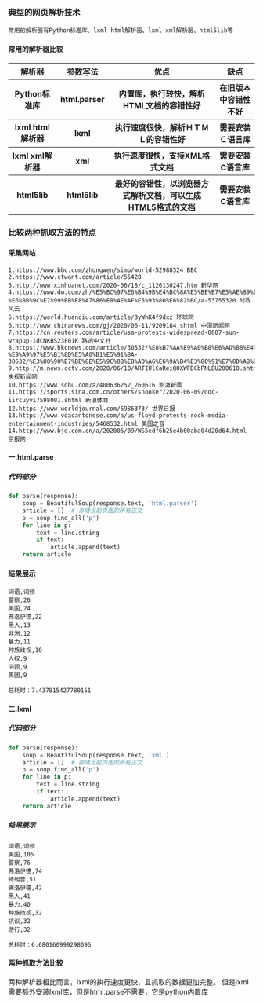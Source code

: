 ### 典型的网页解析技术
    常用的解析器有Python标准库、lxml html解析器、lxml xml解析器、html5lib等
#### 常用的解析器比较 
<table>
    <tr>
        <th>解析器</th>
        <th>参数写法</th>
        <th>优点</th>
        <th>缺点</th>
    </tr>
    <tr>
        <th>Python标准库</th>
        <th>html.parser</th>
        <th>内置库，执行较快，解析HTML文档的容错性好</th>
        <th>在旧版本中容错性不好</th>
    </tr>
    <tr>
        <th>lxml html解析器</th>
        <th>lxml</th>
        <th>执行速度很快，解析ＨＴＭＬ的容错性好</th>
        <th>需要安装Ｃ语言库</th>
    </tr>
    <tr>
        <th>lxml xml解析器</th>
        <th>xml</th>
        <th>执行速度很快，支持XML格式文档</th>
        <th>需要安装C语言库</th>
    </tr>
    <tr>
        <th>html5lib</th>
        <th>html5lib</th>
        <th>最好的容错性，以浏览器方式解析文档，可以生成HTML5格式的文档</th>
        <th>需要安装C语言库</th>
    </tr>
</table>

### 比较两种抓取方法的特点
#### 采集网站
    1.https://www.bbc.com/zhongwen/simp/world-52988524 BBC
    2.https://www.ctwant.com/article/55428 
    3.http://www.xinhuanet.com/2020-06/18/c_1126130247.htm 新华网
    4.https://www.dw.com/zh/%E5%BC%97%E6%B4%9B%E4%BC%8A%E5%BE%B7%E5%AE%89%E8%91%AC%E6%95%85%E4%B9%A1%E4%BC%91%E6%96%AF%E6%95%A6-%E6%8B%9C%E7%99%BB%E8%A7%86%E8%AE%AF%E5%93%80%E6%82%BC/a-53755320 时政风云
    5.https://world.huanqiu.com/article/3yWhK4f9dxz 环球网
    6.http://www.chinanews.com/gj/2020/06-11/9209184.shtml 中国新闻网
    7.https://cn.reuters.com/article/usa-protests-widespread-0607-sun-wrapup-idCNKBS23F01K 路透中文社
    8.https://www.hkcnews.com/article/30532/%E8%B7%AA%E9%A0%B8%E6%AD%BB%E4%BA%A1-%E9%A9%97%E5%B1%8D%E5%A0%B1%E5%91%8A-30532/%E3%80%90%E7%BE%8E%E5%9C%8B%E8%AD%A6%E6%9A%B4%E3%80%91%E7%8D%A8%E7%AB%8B%E9%A9%97%E5%B1%8D%E5%A0%B1%E5%91%8A%EF%BC%9A%E5%BC%97%E6%B4%9B%E4%BC%8A%E5%BE%B7%E9%A0%B8%E8%83%8C%E9%81%AD%E8%B7%AA%E5%A3%93%E6%AD%BB%E6%96%BC%E7%AA%92%E6%81%AF
    9.http://m.news.cctv.com/2020/06/10/ARTIUlCaReiQOXWFDCbPNLBU200610.shtml 央视新闻网
    10.https://www.sohu.com/a/400636252_260616 澎湃新闻
    11.https://sports.sina.com.cn/others/snooker/2020-06-09/doc-iircuyvi7598001.shtml 新浪体育
    12.https://www.worldjournal.com/6986373/ 世界日报
    13.https://www.voacantonese.com/a/us-floyd-protests-rock-media-entertainment-industries/5468532.html 美国之音
    14.http://www.bjd.com.cn/a/202006/09/WS5edf6b25e4b00aba04d20d64.html 京报网
#### 一.html.parse
##### 代码部分
```python
def parse(response):
    soup = BeautifulSoup(response.text, 'html.parser')
    article = []  # 存储当前页面的所有正文
    p = soup.find_all('p')
    for line in p:
        text = line.string
        if text:
            article.append(text)
    return article
```
#### 结果展示
    词语,词频
    警察,26
    美国,24
    弗洛伊德,22
    黑人,13
    非洲,12
    暴力,11
    种族歧视,10
    人权,9
    问题,9
    美國,9
    
    总耗时：7.437815427780151


#### 二.lxml
##### 代码部分
```python
def parse(response):
    soup = BeautifulSoup(response.text, 'xml')
    article = []  # 存储当前页面的所有正文
    p = soup.find_all('p')
    for line in p:
        text = line.string
        if text:
            article.append(text)
    return article
```
##### 结果展示
    词语,词频
    美国,105
    警察,76
    弗洛伊德,74
    特朗普,51
    佛洛伊德,42
    黑人,41
    暴力,40
    种族歧视,32
    抗议,32
    游行,32

    总耗时：6.680160999298096
#### 两种抓取方法比较
两种解析器相比而言，lxml的执行速度更快，且抓取的数据更加完整。
但是lxml需要额外安装lxml库，但是html.parse不需要，它是python内置库
